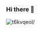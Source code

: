 ### Hi there 👋

<p> <img src=https://komarev.com/ghpvc/?username=t6kvqeol alt=t6kvqeol/> </p>

<!--
**t6kvqeol/t6kvqeol** is a ✨ _special_ ✨ repository because its `README.md` (this file) appears on your GitHub profile.

Here are some ideas to get you started:

- 🔭 I’m currently working on ...
- 🌱 I’m currently learning ...
- 👯 I’m looking to collaborate on ...
- 🤔 I’m looking for help with ...
- 💬 Ask me about ...
- 📫 How to reach me: ...
- 😄 Pronouns: ...
- ⚡ Fun fact: ...
-->
